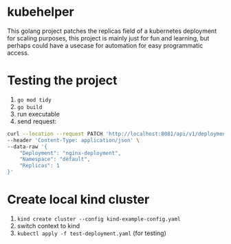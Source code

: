 # kubehelper
This golang project patches the replicas field of a kubernetes deployment for scaling purposes, this project is mainly just for fun and learning, but perhaps could have a usecase for automation for easy programmatic access.

# Testing the project
1. `go mod tidy`
2. `go build`
3. run executable
4. send request:
```bash
curl --location --request PATCH 'http://localhost:8081/api/v1/deployment/scale' \
--header 'Content-Type: application/json' \
--data-raw '{
    "Deployment": "nginx-deployment",
    "Namespace": "default",
    "Replicas": 1
}'
```
# Create local kind cluster
1. `kind create cluster --config kind-example-config.yaml`
2. switch context to kind
3. `kubectl apply -f test-deployment.yaml` (for testing)
